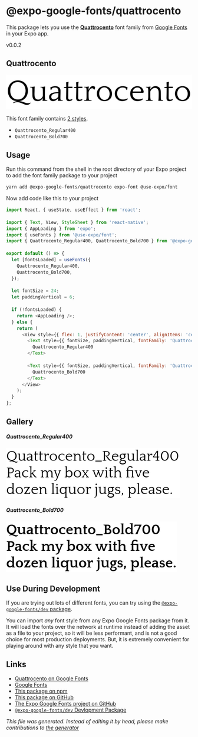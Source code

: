 # @expo-google-fonts/quattrocento

This package lets you use the [**Quattrocento**](https://fonts.google.com/specimen/Quattrocento) font family from [Google Fonts](https://fonts.google.com/) in your Expo app.

v0.0.2

## Quattrocento

![Quattrocento](./font-family.png)

This font family contains [2 styles](#gallery).

- `Quattrocento_Regular400`
- `Quattrocento_Bold700`

## Usage

Run this command from the shell in the root directory of your Expo project to add the font family package to your project
```sh
yarn add @expo-google-fonts/quattrocento expo-font @use-expo/font
```

Now add code like this to your project
```js
import React, { useState, useEffect } from 'react';

import { Text, View, StyleSheet } from 'react-native';
import { AppLoading } from 'expo';
import { useFonts } from '@use-expo/font';
import { Quattrocento_Regular400, Quattrocento_Bold700 } from '@expo-google-fonts/quattrocento';

export default () => {
  let [fontsLoaded] = useFonts({
    Quattrocento_Regular400,
    Quattrocento_Bold700,
  });

  let fontSize = 24;
  let paddingVertical = 6;

  if (!fontsLoaded) {
    return <AppLoading />;
  } else {
    return (
      <View style={{ flex: 1, justifyContent: 'center', alignItems: 'center' }}>
        <Text style={{ fontSize, paddingVertical, fontFamily: 'Quattrocento_Regular400' }}>
          Quattrocento_Regular400
        </Text>

        <Text style={{ fontSize, paddingVertical, fontFamily: 'Quattrocento_Bold700' }}>
          Quattrocento_Bold700
        </Text>
      </View>
    );
  }
};

```

## Gallery

##### Quattrocento_Regular400
![Quattrocento_Regular400](./5889732ed96c5175bebb886a2f99f90cbf93d54ad643f7cf5376b4532c385aaa.ttf.png)

##### Quattrocento_Bold700
![Quattrocento_Bold700](./72919cef5349b9fa016e032e20becd479cf50e5b1a159f0b68747631e333ae6c.ttf.png)


## Use During Development

If you are trying out lots of different fonts, you can try using the [`@expo-google-fonts/dev` package](https://www.npmjs.com/package/@expo-google-fonts/dev).

You can import *any* font style from any Expo Google Fonts package from it. It will load the fonts
over the network at runtime instead of adding the asset as a file to your project, so it will be 
less performant, and is not a good choice for most production deployments. But, it is extremely convenient
for playing around with any style that you want.

## Links

- [Quattrocento on Google Fonts](https://fonts.google.com/specimen/Quattrocento)
- [Google Fonts](https://fonts.google.com/)
- [This package on npm](https://www.npmjs.com/package/@expo-google-fonts/quattrocento)
- [This package on GitHub](https://github.com/expo/google-fonts/tree/master/font-packages/quattrocento)
- [The Expo Google Fonts project on GitHub](https://github.com/expo/google-fonts)
- [`@expo-google-fonts/dev` Devlopment Package](https://github.com/expo/google-fonts/tree/master/font-packages/dev)


*This file was generated. Instead of editing it by head, please make contributions to [the generator](https://github.com/expo/google-fonts/tree/master/packages/generator)*
